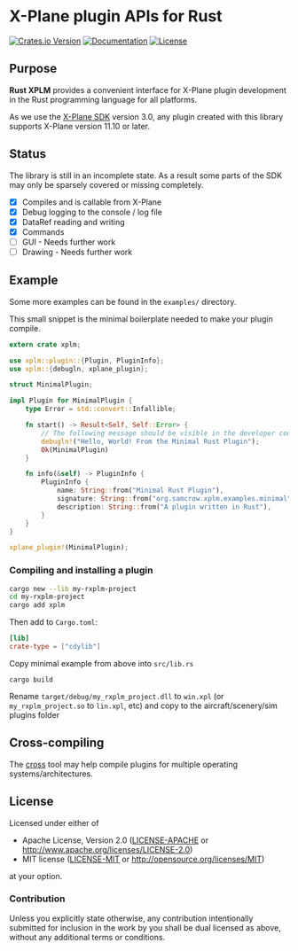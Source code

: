 # X-Plane plugin APIs for Rust

[![Crates.io Version](https://img.shields.io/crates/v/xplm.svg)](https://crates.io/crates/xplm)
[![Documentation](https://docs.rs/xplm/badge.svg)](https://docs.rs/xplm)
[![License](https://img.shields.io/crates/l/xplm.svg)](https://github.com/samcrow/rust-xplm#license)

## Purpose

**Rust XPLM** provides a convenient interface for X-Plane plugin development in the Rust programming language for all
platforms.

As we use the [X-Plane SDK](https://developer.x-plane.com/sdk/) version 3.0, any plugin created with this library
supports X-Plane version 11.10 or later.

## Status

The library is still in an incomplete state. As a result some parts of the SDK may only be sparsely covered or missing
completely.

- [x] Compiles and is callable from X-Plane
- [x] Debug logging to the console / log file
- [x] DataRef reading and writing
- [x] Commands
- [ ] GUI - Needs further work
- [ ] Drawing - Needs further work

## Example

Some more examples can be found in the `examples/` directory.

This small snippet is the minimal boilerplate needed to make your plugin compile.

```rust
extern crate xplm;

use xplm::plugin::{Plugin, PluginInfo};
use xplm::{debugln, xplane_plugin};

struct MinimalPlugin;

impl Plugin for MinimalPlugin {
    type Error = std::convert::Infallible;

    fn start() -> Result<Self, Self::Error> {
        // The following message should be visible in the developer console and the Log.txt file
        debugln!("Hello, World! From the Minimal Rust Plugin");
        Ok(MinimalPlugin)
    }

    fn info(&self) -> PluginInfo {
        PluginInfo {
            name: String::from("Minimal Rust Plugin"),
            signature: String::from("org.samcrow.xplm.examples.minimal"),
            description: String::from("A plugin written in Rust"),
        }
    }
}

xplane_plugin!(MinimalPlugin);
```

### Compiling and installing a plugin

```bash
cargo new --lib my-rxplm-project
cd my-rxplm-project
cargo add xplm
```

Then add to `Cargo.toml`:

```toml
[lib]
crate-type = ["cdylib"]
```

Copy minimal example from above into `src/lib.rs`

`cargo build`

Rename `target/debug/my_rxplm_project.dll` to `win.xpl` (or `my_rxplm_project.so` to `lin.xpl`, etc) and copy to the aircraft/scenery/sim plugins folder

## Cross-compiling

The [cross](https://github.com/cross-rs/cross) tool may help compile plugins for multiple operating systems/architectures.

## License

Licensed under either of

* Apache License, Version 2.0 ([LICENSE-APACHE](LICENSE-APACHE) or http://www.apache.org/licenses/LICENSE-2.0)
* MIT license ([LICENSE-MIT](LICENSE-MIT) or http://opensource.org/licenses/MIT)

at your option.

### Contribution

Unless you explicitly state otherwise, any contribution intentionally submitted for inclusion in the work by you shall
be dual licensed as above, without any additional terms or conditions.
